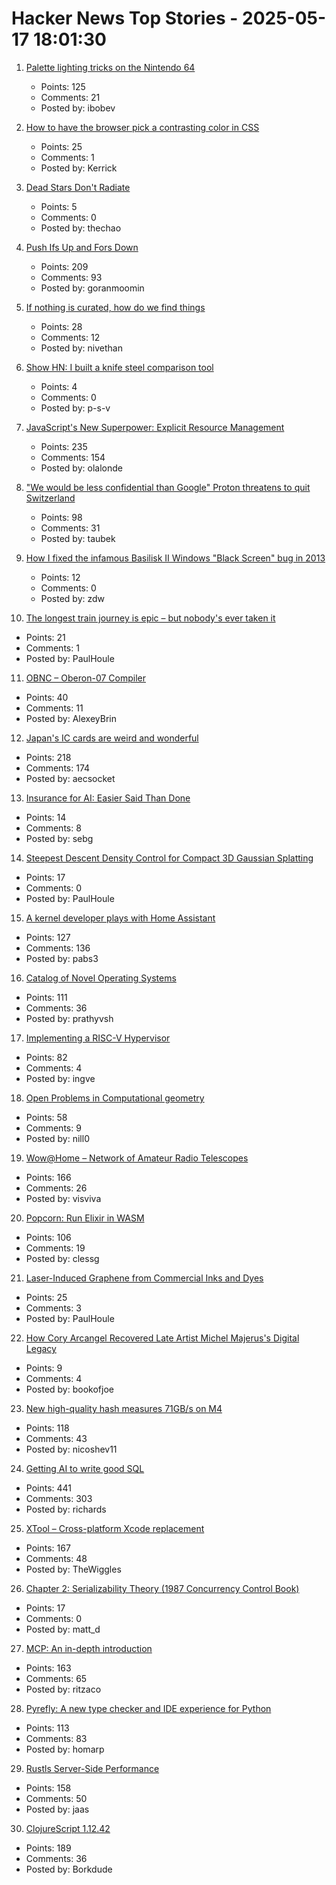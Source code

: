 # Hacker News Top Stories - 2025-05-17 18:01:30

1. [Palette lighting tricks on the Nintendo 64](https://30fps.net/pages/palette-lighting-tricks-n64/)
   - Points: 125
   - Comments: 21
   - Posted by: ibobev

2. [How to have the browser pick a contrasting color in CSS](https://webkit.org/blog/16929/contrast-color/)
   - Points: 25
   - Comments: 1
   - Posted by: Kerrick

3. [Dead Stars Don't Radiate](https://johncarlosbaez.wordpress.com/2025/05/17/dead-stars-dont-radiate-and-shrink/)
   - Points: 5
   - Comments: 0
   - Posted by: thechao

4. [Push Ifs Up and Fors Down](https://matklad.github.io/2023/11/15/push-ifs-up-and-fors-down.html)
   - Points: 209
   - Comments: 93
   - Posted by: goranmoomin

5. [If nothing is curated, how do we find things](https://tadaima.bearblog.dev/if-nothing-is-curated-how-do-we-find-things/)
   - Points: 28
   - Comments: 12
   - Posted by: nivethan

6. [Show HN: I built a knife steel comparison tool](https://new.knife.day/blog/knife-steel-comparisons/all)
   - Points: 4
   - Comments: 0
   - Posted by: p-s-v

7. [JavaScript's New Superpower: Explicit Resource Management](https://v8.dev/features/explicit-resource-management)
   - Points: 235
   - Comments: 154
   - Posted by: olalonde

8. ["We would be less confidential than Google" Proton threatens to quit Switzerland](https://www.techradar.com/vpn/vpn-privacy-security/we-would-be-less-confidential-than-google-proton-threatens-to-quit-switzerland-over-new-surveillance-law)
   - Points: 98
   - Comments: 31
   - Posted by: taubek

9. [How I fixed the infamous Basilisk II Windows "Black Screen" bug in 2013](https://www.downtowndougbrown.com/2025/05/how-i-fixed-the-infamous-basilisk-ii-windows-black-screen-bug-in-2013/)
   - Points: 12
   - Comments: 0
   - Posted by: zdw

10. [The longest train journey is epic – but nobody's ever taken it](https://bigthink.com/strange-maps/portugal-to-singapore-train/)
   - Points: 21
   - Comments: 1
   - Posted by: PaulHoule

11. [OBNC – Oberon-07 Compiler](https://miasap.se/obnc/)
   - Points: 40
   - Comments: 11
   - Posted by: AlexeyBrin

12. [Japan's IC cards are weird and wonderful](https://aruarian.dance/blog/japan-ic-cards/)
   - Points: 218
   - Comments: 174
   - Posted by: aecsocket

13. [Insurance for AI: Easier Said Than Done](https://loeber.substack.com/p/24-insurance-for-ai-easier-said-than)
   - Points: 14
   - Comments: 8
   - Posted by: sebg

14. [Steepest Descent Density Control for Compact 3D Gaussian Splatting](https://arxiv.org/abs/2505.05587)
   - Points: 17
   - Comments: 0
   - Posted by: PaulHoule

15. [A kernel developer plays with Home Assistant](https://lwn.net/SubscriberLink/1017720/7155ecb9602e9ef2/)
   - Points: 127
   - Comments: 136
   - Posted by: pabs3

16. [Catalog of Novel Operating Systems](https://github.com/prathyvsh/os-catalog)
   - Points: 111
   - Comments: 36
   - Posted by: prathyvsh

17. [Implementing a RISC-V Hypervisor](https://seiya.me/blog/riscv-hypervisor)
   - Points: 82
   - Comments: 4
   - Posted by: ingve

18. [Open Problems in Computational geometry](https://topp.openproblem.net/)
   - Points: 58
   - Comments: 9
   - Posted by: nill0

19. [Wow@Home – Network of Amateur Radio Telescopes](https://phl.upr.edu/wow/outreach)
   - Points: 166
   - Comments: 26
   - Posted by: visviva

20. [Popcorn: Run Elixir in WASM](https://popcorn.swmansion.com/)
   - Points: 106
   - Comments: 19
   - Posted by: clessg

21. [Laser-Induced Graphene from Commercial Inks and Dyes](https://advanced.onlinelibrary.wiley.com/doi/10.1002/advs.202412167)
   - Points: 25
   - Comments: 3
   - Posted by: PaulHoule

22. [How Cory Arcangel Recovered Late Artist Michel Majerus's Digital Legacy](https://www.newyorker.com/culture/infinite-scroll/how-cory-arcangel-recovered-a-late-artists-digital-legacy)
   - Points: 9
   - Comments: 4
   - Posted by: bookofjoe

23. [New high-quality hash measures 71GB/s on M4](https://github.com/Nicoshev/rapidhash)
   - Points: 118
   - Comments: 43
   - Posted by: nicoshev11

24. [Getting AI to write good SQL](https://cloud.google.com/blog/products/databases/techniques-for-improving-text-to-sql)
   - Points: 441
   - Comments: 303
   - Posted by: richards

25. [XTool – Cross-platform Xcode replacement](https://github.com/xtool-org/xtool)
   - Points: 167
   - Comments: 48
   - Posted by: TheWiggles

26. [Chapter 2: Serializability Theory (1987 Concurrency Control Book)](http://muratbuffalo.blogspot.com/2025/05/chapter-2-serializability-theory.html)
   - Points: 17
   - Comments: 0
   - Posted by: matt_d

27. [MCP: An in-depth introduction](https://www.speakeasy.com/mcp/mcp-tutorial)
   - Points: 163
   - Comments: 65
   - Posted by: ritzaco

28. [Pyrefly: A new type checker and IDE experience for Python](https://engineering.fb.com/2025/05/15/developer-tools/introducing-pyrefly-a-new-type-checker-and-ide-experience-for-python/)
   - Points: 113
   - Comments: 83
   - Posted by: homarp

29. [Rustls Server-Side Performance](https://www.memorysafety.org/blog/rustls-server-perf/)
   - Points: 158
   - Comments: 50
   - Posted by: jaas

30. [ClojureScript 1.12.42](https://clojurescript.org/news/2025-05-16-release)
   - Points: 189
   - Comments: 36
   - Posted by: Borkdude

